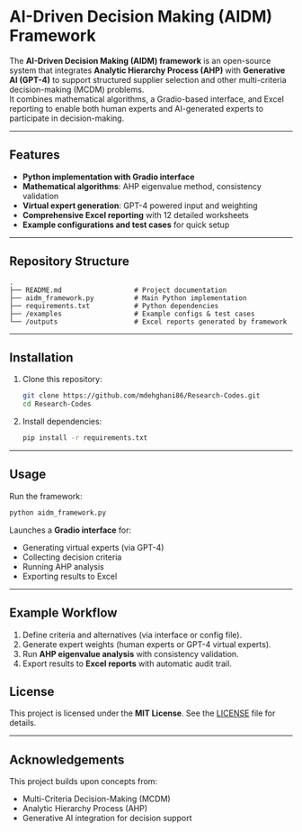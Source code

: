 # AI-Driven Decision Making (AIDM) Framework

The **AI-Driven Decision Making (AIDM) framework** is an open-source system that integrates **Analytic Hierarchy Process (AHP)** with **Generative AI (GPT-4)** to support structured supplier selection and other multi-criteria decision-making (MCDM) problems.  
It combines mathematical algorithms, a Gradio-based interface, and Excel reporting to enable both human experts and AI-generated experts to participate in decision-making.

---

## Features

- **Python implementation with Gradio interface**  
- **Mathematical algorithms**: AHP eigenvalue method, consistency validation  
- **Virtual expert generation**: GPT-4 powered input and weighting  
- **Comprehensive Excel reporting** with 12 detailed worksheets  
- **Example configurations and test cases** for quick setup  

---

## Repository Structure

```
.
├── README.md                  # Project documentation
├── aidm_framework.py          # Main Python implementation
├── requirements.txt           # Python dependencies
├── /examples                  # Example configs & test cases
└── /outputs                   # Excel reports generated by framework
```

---

## Installation

1. Clone this repository:
   ```bash
   git clone https://github.com/mdehghani86/Research-Codes.git
   cd Research-Codes
   ```

2. Install dependencies:
   ```bash
   pip install -r requirements.txt
   ```

---

## Usage

Run the framework:
```bash
python aidm_framework.py
```

Launches a **Gradio interface** for:
- Generating virtual experts (via GPT-4)  
- Collecting decision criteria  
- Running AHP analysis  
- Exporting results to Excel  

---

## Example Workflow

1. Define criteria and alternatives (via interface or config file).  
2. Generate expert weights (human experts or GPT-4 virtual experts).  
3. Run **AHP eigenvalue analysis** with consistency validation.  
4. Export results to **Excel reports** with automatic audit trail.  


## License

This project is licensed under the **MIT License**. See the [LICENSE](LICENSE) file for details.

---

## Acknowledgements

This project builds upon concepts from:
- Multi-Criteria Decision-Making (MCDM)  
- Analytic Hierarchy Process (AHP)  
- Generative AI integration for decision support  
